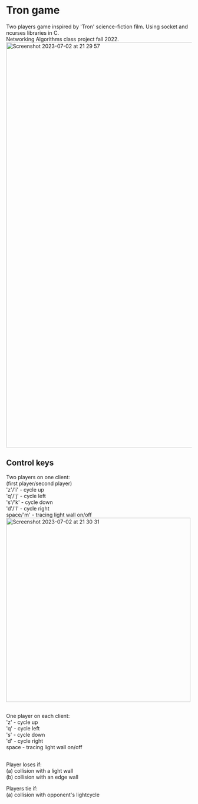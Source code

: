 # Tron game
Two players game inspired by 'Tron' science-fiction film. Using socket and ncurses libraries in C.<br />
Networking Algorithms class project fall 2022.
<img width="1100" alt="Screenshot 2023-07-02 at 21 29 57" src="https://github.com/sabinaaskerova/CTronGame/assets/91430159/3cc66b2f-1530-4be2-ac20-a07f7cbf875d">

## Control keys
Two players on one client:<br />
(first player/second player)<br />
'z'/'i' - cycle up<br />
'q'/'j' - cycle left<br />
's'/'k' - cycle down<br />
'd'/'l' - cycle right<br />
space/'m' - tracing light wall on/off<br />
<img width="500" alt="Screenshot 2023-07-02 at 21 30 31" src="https://github.com/sabinaaskerova/CTronGame/assets/91430159/d72d35ba-07c2-4f50-865d-96a6b360c2dc">

##
One player on each client:<br />
'z' - cycle up<br />
'q' - cycle left<br />
's' - cycle down<br />
'd' - cycle right<br />
space - tracing light wall on/off<br />

##
Player loses if:<br />
(a) collision with a light wall<br />
(b) collision with an edge wall<br />

Players tie if:<br />
(a) collision with opponent's lightcycle<br />
